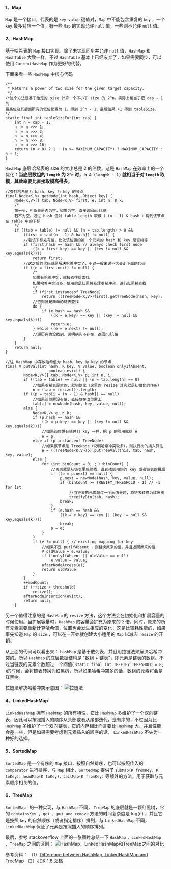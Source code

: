#### 1、Map

`Map` 是一个接口，代表的是 `key-value` 键值对，`Map` 中不能包含重复的 `key` ，一个 `key` 最多对应一个值。有一些 `Map` 的实现允许 `null` 值，一些则不允许 `null` 值。

#### 2、HashMap

基于哈希表的 `Map` 接口实现。除了未实现同步并允许 `null` 值，`HashMap` 和 `HashTable` 大致一样，不过 `HashTable` 基本上已经废弃了，如果需要同步，可以使用 `CurrentHashMap` 作为更好的代替。

下面来看一些 `HashMap` 中核心代码

```
/**
 * Returns a power of two size for the given target capacity.
 */
/*这个方法是基于给定的 size 计算一个不小于 size 的 2^n，实际上相当于把 cap - 1 的
最高位及其后面所有的低位都置为 1，得到 2^n - 1，最后结果 +1 得到 tableSize.
*/
static final int tableSizeFor(int cap) {
    int n = cap - 1;
    n |= n >>> 1;
    n |= n >>> 2;
    n |= n >>> 4;
    n |= n >>> 8;
    n |= n >>> 16;
    return (n < 0) ? 1 : (n >= MAXIMUM_CAPACITY) ? MAXIMUM_CAPACITY : n + 1;
}
```
`HashMap` 底层哈希表的 size 的大小总是 2 的倍数，这是 `HashMap` 在效率上的一个优化：**当底层数组的 `length` 为 `2^n` 时， `h & (length - 1)` 就相当于对 `length` 取模，其效率要比直接取模高得多。**

```
//查找哈希值为 hash，key 为 key 的节点
final Node<K,V> getNode(int hash, Object key) {
    Node<K,V>[] tab; Node<K,V> first, e; int n; K k;
	/*
	第一步，判断表是否为空，如果为空，直接返回null值
    若不为空，通过 hash 值对 table.length 取模（ (n - 1) & hash ）得到该节点在 table 中的下标
    */
    if ((tab = table) != null && (n = tab.length) > 0 &&
        (first = tab[(n - 1) & hash]) != null) {
        //若该下标处有值，比较该位置的第一个元素的 hash 和 key 是否相等
        if (first.hash == hash && // always check first node
            ((k = first.key) == key || (key != null && key.equals(k))))
            return first;
        //这之后的代码就是解决哈希冲突了，不过一般来说不大会走下面的代码
        if ((e = first.next) != null) {
	        /*
	        如果有哈希冲突，就接着往后面找
	        如果哈希冲突较多，使用的是红黑树处理哈希冲突，进行红黑树查找
	        */
            if (first instanceof TreeNode)
                return ((TreeNode<K,V>)first).getTreeNode(hash, key);
            //否则就是简单的链表查找
            do {
                if (e.hash == hash &&
                    ((k = e.key) == key || (key != null && key.equals(k))))
                    return e;
            } while ((e = e.next) != null);
            //遍历完也没找到，说明确实不存在，返回null值
        }
    }
    return null;
}
```

```
//往 HashMap 中存放哈希值为 hash，key 为 key 的节点
final V putVal(int hash, K key, V value, boolean onlyIfAbsent,
                   boolean evict) {
        Node<K,V>[] tab; Node<K,V> p; int n, i;
        if ((tab = table) == null || (n = tab.length) == 0)
	        //如果哈希表是空的，就初始化（这里的 resize 其实就是初始化的作用）
            n = (tab = resize()).length;
        if ((p = tab[i = (n - 1) & hash]) == null)
	        //如果该位置没有值，直接放在改位置上
            tab[i] = newNode(hash, key, value, null);
        else {
            Node<K,V> e; K k;
            if (p.hash == hash &&
                ((k = p.key) == key || (key != null && key.equals(k))))
                //如果该位置有值并且 key 一样，把 p 的引用赋给 e
                e = p;
            else if (p instanceof TreeNode)
	            //如果该节点是 TreeNode（说明哈希冲突较多），则执行树的插入算法
                e = ((TreeNode<K,V>)p).putTreeVal(this, tab, hash, key, value);
            else {
                for (int binCount = 0; ; ++binCount) {
	                //否则就是从链表里继续找，直到找到相同的 key 或者链表的最后
                    if ((e = p.next) == null) {
                        p.next = newNode(hash, key, value, null);
                        if (binCount >= TREEIFY_THRESHOLD - 1) // -1 for 1st
	                        //当链表的元素超过一个阀值是时，将链表转换为红黑树
                            treeifyBin(tab, hash);
                        break;
                    }
                    if (e.hash == hash &&
                        ((k = e.key) == key || (key != null && key.equals(k))))
                        break;
                    p = e;
                }
            }
            if (e != null) { // existing mapping for key
	            //如果不是 putIfAbsent ，则替换原来的值，并且返回原来的值
                V oldValue = e.value;
                if (!onlyIfAbsent || oldValue == null)
                    e.value = value;
                afterNodeAccess(e);
                return oldValue;
            }
        }
        ++modCount;
        if (++size > threshold)
            resize();
        afterNodeInsertion(evict);
        return null;
    }
```
另一个值得注意的是 `HashMap` 的 `resize` 方法，这个方法会在初始化和扩展容量的时候使用。当扩展容量时，`HashMap` 的容量会扩充为原来的 `2` 倍，同时，原来的所有元素需要重新计算哈希值，位置也会发生相应的变化，这是比较耗性能的，如果事先知道 `Map` 的 `size` ，可以在一开始就创建大小适用的 `Map` 以减去 `resize` 的开销。

从上面的代码可以看出来： `HashMap` 是基于散列表，并且用拉链法来解决哈希冲突的。所以 `HashMap` 的底层数据结构是 "数组 + 链表"，即元素是链表的数组。不过当链表的元素个数超过一个阀值( `static final int TREEIFY_THRESHOLD = 8;` )的时候，会将链表转换为红黑树，所以如果哈希冲突多的话，数组的元素将会是红黑树。

拉链法解决哈希冲突示意图：
![拉链法](https://img-blog.csdn.net/20180612223028370?watermark/2/text/aHR0cHM6Ly9ibG9nLmNzZG4ubmV0L2hhaWh1aV95YW5n/font/5a6L5L2T/fontsize/400/fill/I0JBQkFCMA==/dissolve/70)

#### 4、LinkedHashMap

`LinkedHashMap` 拥有 `HashMap` 的所有特性，它比 `HashMap` 多维护了一个双向链表，因此可以按照插入的顺序从头部或者从尾部迭代，是有序的，不过因为比 `HashMap` 多维护了一个双向链表，它的内存相比而言要比 `HashMap` 大，并且性能会差一些，但是如果需要考虑到元素插入的顺序的话， `LinkedHashMap` 不失为一种好的选择。

#### 5、SortedMap

`SortedMap` 是一个有序的 `Map` 接口，按照自然排序，也可以按照传入的 `comparator` 进行排序，与 `Map` 相比，`SortedMap` 提供了 `subMap(K fromKey, K toKey)，headMap(K toKey)，tailMap(K fromKey)` 等额外的方法，用于获取与元素顺序相关的值。

####  6、TreeMap

`SortedMap ` 的一种实现，与 `HashMap` 不同， `TreeMap` 的底层就是一颗红黑树，它的 `containsKey , get , put and remove` 方法的时间复杂度是 log(n) ，并且它是按照 `key` 的自然顺序（或者指定排序）排列，与 `LinkedHashMap` 不同， `LinkedHashMap` 保证了元素是按照插入的顺序排列。


最后，参考 stackoverflow 上面的一张图片总结一下 `HashMap` ，`LinkedHashMap` ，`TreeMap` 之间的区别：
![HashMap、LinkedHashMap和TreeMap之间的对比](https://img-blog.csdn.net/20180615234647486?watermark/2/text/aHR0cHM6Ly9ibG9nLmNzZG4ubmV0L2hhaWh1aV95YW5n/font/5a6L5L2T/fontsize/400/fill/I0JBQkFCMA==/dissolve/70)

参考资料：
（1）[Difference between HashMap, LinkedHashMap and TreeMap](https://stackoverflow.com/questions/2889777/difference-between-hashmap-linkedhashmap-and-treemap)
（2）[JDK 1.8 文档](https://docs.oracle.com/javase/8/docs/api/java/util/Map.html)